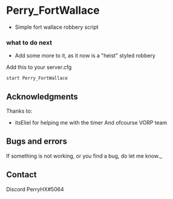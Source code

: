 # Perry_FortWallace

- Simple fort wallace robbery script

### what to do next
- Add some more to it, as it now is a "heist" styled robbery
 


Add this to your server.cfg
```
start Perry_FortWallace
```
 
## Acknowledgments 
 
Thanks to:
 
* itsEliel for helping me with the timer
And ofcourse VORP team 
 
## Bugs and errors
 
If something is not working, or you find a bug, do let me know._
 
## Contact
Discord PerryHX#5064
